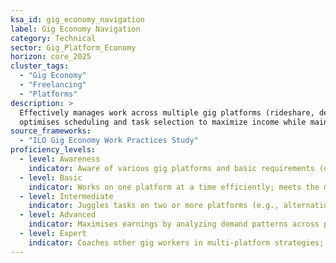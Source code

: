 ```yaml
---
ksa_id: gig_economy_navigation  
label: Gig Economy Navigation  
category: Technical  
sector: Gig_Platform_Economy  
horizon: core_2025  
cluster_tags: 
  - "Gig Economy"
  - "Freelancing"
  - "Platforms"
description: >  
  Effectively manages work across multiple gig platforms (rideshare, delivery, freelancing marketplaces);  
  optimises scheduling and task selection to maximize income while maintaining quality and rating on each platform.  
source_frameworks:  
  - "ILO Gig Economy Work Practices Study"  
proficiency_levels:  
  - level: Awareness  
    indicator: Aware of various gig platforms and basic requirements (driver’s license for rideshare, profiles for freelancing, etc.).  
  - level: Basic  
    indicator: Works on one platform at a time efficiently; meets the minimum performance metrics (on-time delivery, rating thresholds).  
  - level: Intermediate  
    indicator: Juggles tasks on two or more platforms (e.g., alternating between rideshare and food delivery); uses third-party apps or personal strategies to schedule and route optimally.  
  - level: Advanced  
    indicator: Maximises earnings by analyzing demand patterns across platforms; maintains high ratings and low downtime by smart task stacking and proactive customer communication.  
  - level: Expert  
    indicator: Coaches other gig workers in multi-platform strategies; advocates for platform feature improvements; contributes to ILO studies or forums on gig work best practices.  
---  
```

